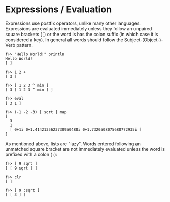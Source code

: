 # Expressions / Evaluation

Expressions use postfix operators, unlike many other languages. Expressions are evaluated immediately unless they follow an unpaired square brackets \(`[`\) or the word is has the colon suffix (in which case it is considered a key). In general all words should follow the Subject-(Object-)-Verb pattern.

```
f♭> "Hello World!" println
Hello World!
[ ]

f♭> 1 2 +
[ 3 ]

f♭> [ 1 2 3 ^ min ]
[ 3 [ 1 2 3 ^ min ] ]

f♭> eval
[ 3 1 ]

f♭> (-1 -2 -3) [ sqrt ] map
[
  3
  1
  [ 0+1i 0+1.4142135623730950488i 0+1.7320508075688772935i ]
]
```

As mentioned above, lists are "lazy".  Words entered following an unmatched square bracket are not immediately evaluated unless the word is prefixed with a colon \(`:`\):

```
f♭> [ 9 sqrt ]
[ [ 9 sqrt ] ]

f♭> clr
[ ]

f♭> [ 9 :sqrt ]
[ [ 3 ] ]
```



